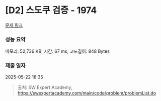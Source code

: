 # [D2] 스도쿠 검증 - 1974 

[문제 링크](https://swexpertacademy.com/main/code/problem/problemDetail.do?contestProbId=AV5Psz16AYEDFAUq) 

### 성능 요약

메모리: 52,736 KB, 시간: 67 ms, 코드길이: 848 Bytes

### 제출 일자

2025-05-22 18:35



> 출처: SW Expert Academy, https://swexpertacademy.com/main/code/problem/problemList.do